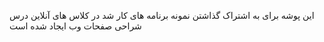 این پوشه برای به اشتراک گذاشتن نمونه برنامه های کار شد در کلاس های آنلاین درس شراحی صفحات وب ایجاد شده است
